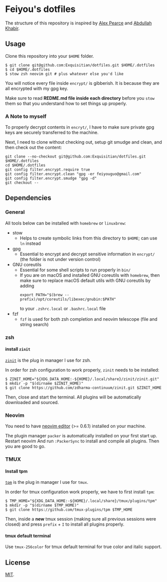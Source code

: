 # Feiyou's dotfiles

The structure of this repository
is inspired by [Alex Pearce](https://alexpearce.me/2016/02/managing-dotfiles-with-stow/)
and [Abdullah Khabir](https://abdullah.today/encrypted-dotfiles/).

## Usage

Clone this repository into your `$HOME` folder.


```shell
$ git clone git@github.com:Exquisitian/dotfiles.git $HOME/.dotfiles
$ cd $HOME/.dotfiles
$ stow zsh neovim git # plus whatever else you'd like
```

You will notice
every file inside `encrypt/`
is gibberish.
It is because
they are all encrypted
with my gpg key.

Make sure to read
**REDME.md file inside each directory**
before you `stow` them
so that you understand
how to set things up properly.

### A Note to myself

To properly decrypt
contents in `encryt/`,
I have to make sure
private gpg keys
are securely transferred to the machine.

Next, I need to clone
without checking out,
setup git smudge and clean,
and then check out the content:
```shell
git clone --no-checkout git@github.com:Exquisitian/dotfiles.git $HOME/.dotfiles
cd $HOME/.dotfiles
git config filter.encrypt.require true
git config filter.encrypt.clean "gpg -er feiyouguo@gmail.com"
git config filter.encrypt.smudge "gpg -d"
git checkout --
```

## Dependencies

### General

All tools below can be installed
with `homebrew` or `linuxbrew`:

- stow
  - Helps to create symbolic links
    from this directory to `$HOME`;
    can use `ln` instead
- gpg
  - Essential to encrypt and decrypt
    sensitive information in `encrypt/`
    (the folder is not under version control)
- GNU coreutils
  - Essential for some shell scripts
    to run properly in `bin/`
  - If you are on macOS
    and installed GNU coreutils with `homebrew`,
    then make sure to replace macOS default utils
    with GNU coreutils by adding
    ```
    export PATH="$(brew --prefix)/opt/coreutils/libexec/gnubin:$PATH"
    ```
    to your `.zshrc.local` or `.bashrc.local` file
- fzf
  - `fzf` is used for both
    zsh completion and
    neovim telescope (file and string search)

### zsh

#### install `zinit`
[`zinit`](https://github.com/zdharma-continuum/zinit#customizing-paths)
is the plug in manager
I use for zsh.

In order for
zsh configuration to work properly,
`zinit` needs to be installed:
```shell
$ ZINIT_HOME="${XDG_DATA_HOME:-${HOME}/.local/share}/zinit/zinit.git"
$ mkdir -p "$(dirname $ZINIT_HOME)"
$ git clone https://github.com/zdharma-continuum/zinit.git $ZINIT_HOME
```

Then,
close and start the terminal.
All plugins will be automatically downloaded and sourced.

### Neovim

You need to have
[neovim editor](https://neovim.io) (>= 0.6.1)
installed on your machine.

The plugin manager `packer`
is automatically installed
on your first start up.
Restart neovim
And run `:PackerSync`
to install and compile
all plugins.
Then you are good to go.

### TMUX

#### Install tpm

[`tpm`](https://github.com/tmux-plugins/tpm)
is the plug in manager
I use for `tmux`.

In order for
tmux configuration work properly,
we have to first install `tpm`:
```shell
$ TMP_HOME="${XDG_DATA_HOME:-${HOME}/.local/share}/tmux/plugins/tpm"
$ mkdir -p "$(dirname $TMP_HOME)"
$ git clone https://github.com/tmux-plugins/tpm $TMP_HOME
```

Then,
inside a **new** tmux session
(making sure all previous sessions were closed)
and press `prefix` + `I`
to install all plugins properly.

#### tmux default terminal

Use `tmux-256color`
for tmux default terminal
for true color and italic support.


## License
[MIT](https://opensource.org/licenses/MIT).
